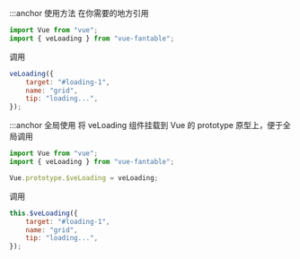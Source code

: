 :::anchor 使用方法
在你需要的地方引用

```javascript
import Vue from "vue";
import { veLoading } from "vue-fantable";
```

调用

```javascript
veLoading({
    target: "#loading-1",
    name: "grid",
    tip: "loading...",
});
```

:::anchor 全局使用
将 veLoading 组件挂载到 Vue 的 prototype 原型上，便于全局调用

```javascript
import Vue from "vue";
import { veLoading } from "vue-fantable";

Vue.prototype.$veLoading = veLoading;
```

调用

```javascript
this.$veLoading({
    target: "#loading-1",
    name: "grid",
    tip: "loading...",
});
```
